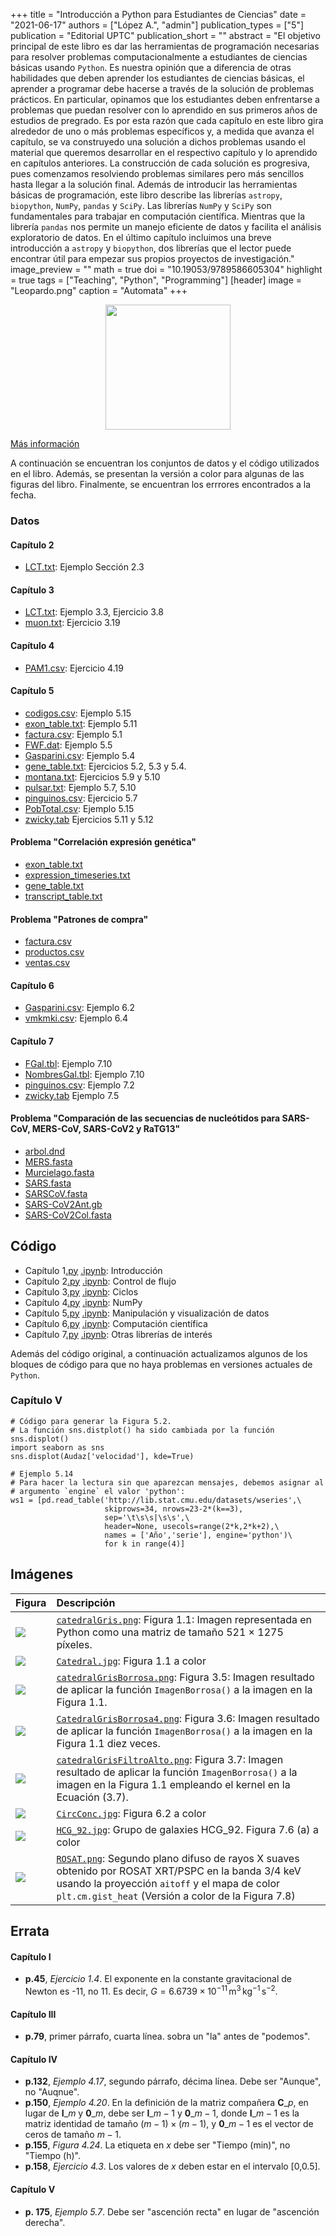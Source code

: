+++
title = "Introducción a Python para Estudiantes de Ciencias"
date = "2021-06-17"
authors = ["López A.", "admin"]
publication_types = ["5"]
publication = "Editorial UPTC"
publication_short = ""
abstract = "El objetivo principal de este libro es dar las herramientas de programación necesarias para resolver problemas computacionalmente a estudiantes de ciencias básicas usando `Python`. Es nuestra opinión que a diferencia de otras habilidades que deben aprender los estudiantes de ciencias básicas, el aprender a programar debe hacerse a través de la solución de problemas prácticos. En particular, opinamos que los estudiantes deben enfrentarse a problemas que puedan resolver con lo aprendido en sus primeros años de estudios de pregrado. Es por esta razón que cada capítulo en este libro gira alrededor de uno o más problemas específicos y, a medida que avanza el capítulo, se va construyedo una solución a dichos problemas usando el material que queremos desarrollar en el respectivo capítulo y lo aprendido en capítulos anteriores.  La construcción de cada solución es progresiva, pues comenzamos resolviendo problemas similares pero más sencillos hasta llegar a la solución final. Además de introducir  las herramientas básicas de programación, este libro describe las librerías `astropy`, `biopython`, `NumPy`, `pandas` y  `SciPy`. Las librerías `NumPy` y `SciPy` son fundamentales para trabajar en computación científica. Mientras que la librería `pandas` nos permite un manejo eficiente de datos y facilita el análisis exploratorio de datos. En el último capítulo incluimos una breve introducción a `astropy` y `biopython`, dos librerías que el lector puede encontrar útil para empezar sus propios proyectos de investigación."
image_preview = ""
math = true
doi = "10.19053/9789586605304"
highlight = true
tags = ["Teaching", "Python", "Programming"]
[header]
image = "Leopardo.png"
caption = "Automata"
+++


<center><img src="https://simehbucket.s3.amazonaws.com/images/7a665c7977e7b9df2eee119f35d5bef9-medium.jpg" width="200">
</center>

[Más información](https://editorial.uptc.edu.co/gpd-introduccion-a-python-para-estudiantes-de-ciencias-9789586605304.html)

A continuación se encuentran los conjuntos de datos y el código  utilizados en el libro. Además, se presentan la versión a color para algunas de las figuras del libro. Finalmente, se encuentran los errrores encontrados a la fecha.


### Datos

#### Capítulo 2

* [LCT.txt](https://alexrojas.netlify.com/Data/Prog/LCT.txt): Ejemplo Sección 2.3

#### Capítulo 3

* [LCT.txt](https://alexrojas.netlify.com/Data/Prog/LCT.txt): Ejemplo 3.3, Ejercicio 3.8
* [muon.txt](https://alexrojas.netlify.com/Data/Prog/muon.txt): Ejercicio 3.19

#### Capítulo 4

* [PAM1.csv](https://alexrojas.netlify.com/Data/Prog/PAM1.csv): Ejercicio 4.19


#### Capítulo 5

* [codigos.csv](https://alexrojas.netlify.com/Data/Prog/codigos.csv): Ejemplo 5.15
* [exon_table.txt](https://alexrojas.netlify.com/Data/Prog/exon_table.txt): Ejemplo 5.11
* [factura.csv](https://alexrojas.netlify.com/Data/Prog/factura.csv): Ejemplo 5.1
* [FWF.dat](https://alexrojas.netlify.com/Data/Prog/FWF.dat): Ejemplo 5.5
* [Gasparini.csv](https://alexrojas.netlify.com/Data/Prog/Gasparini.csv): Ejemplo 5.4
* [gene_table.txt](https://alexrojas.netlify.com/Data/Prog/gene_table.txt): Ejercicios 5.2, 5.3 y 5.4. 
* [montana.txt](https://alexrojas.netlify.com/Data/Prog/montana.txt): Ejercicios 5.9 y 5.10
* [pulsar.txt](https://alexrojas.netlify.com/Data/Prog/pulsar.txt): Ejemplo 5.7, 5.10
* [pinguinos.csv](https://alexrojas.netlify.com/Data/Prog/pinguinos.csv): Ejercicio 5.7
* [PobTotal.csv](https://alexrojas.netlify.com/Data/Prog/PobTotal.csv): Ejemplo 5.15
* [zwicky.tab](https://alexrojas.netlify.com/Data/Prog/zwicky.tab) Ejercicios 5.11 y 5.12


#### Problema "Correlación expresión genética"

* [exon_table.txt](https://alexrojas.netlify.com/Data/Prog/exon_table.txt)
* [expression_timeseries.txt](https://alexrojas.netlify.com/Data/Prog/expression_timeseries.txt)
* [gene_table.txt](https://alexrojas.netlify.com/Data/Prog/gene_table.txt)
* [transcript_table.txt](https://alexrojas.netlify.com/Data/Prog/transcript_table.txt)

#### Problema "Patrones de compra"

* [factura.csv](https://alexrojas.netlify.com/Data/Prog/factura.csv)
* [productos.csv](https://alexrojas.netlify.com/Data/Prog/productos.csv)
* [ventas.csv](https://alexrojas.netlify.com/Data/Prog/ventas.csv)


#### Capítulo 6

* [Gasparini.csv](https://alexrojas.netlify.com/Data/Prog/Gasparini.csv): Ejemplo 6.2
* [vmkmki.csv](https://alexrojas.netlify.com/Data/Prog/vmkmki.csv): Ejemplo 6.4


#### Capítulo 7

* [FGal.tbl](https://alexrojas.netlify.com/Data/Prog/FGal.tbl): Ejemplo 7.10
* [NombresGal.tbl](https://alexrojas.netlify.com/Data/Prog/NombresGal.tbl): Ejemplo 7.10
* [pinguinos.csv](https://alexrojas.netlify.com/Data/Prog/pinguinos.csv): Ejemplo 7.2
* [zwicky.tab](https://alexrojas.netlify.com/Data/Prog/zwicky.tab) Ejemplo 7.5

#### Problema "Comparación de las secuencias de nucleótidos para SARS-CoV, MERS-CoV, SARS-CoV2 y RaTG13"

* [arbol.dnd](https://alexrojas.netlify.com/Data/Prog/arbol.dnd)
* [MERS.fasta](https://alexrojas.netlify.com/Data/Prog/MERS.fasta)
* [Murcielago.fasta](https://alexrojas.netlify.com/Data/Prog/Murcielago.fasta)
* [SARS.fasta](https://alexrojas.netlify.com/Data/Prog/SARS.fasta)
* [SARSCoV.fasta](https://alexrojas.netlify.com/Data/Prog/SARSCoV.fasta)
* [SARS-CoV2Ant.gb](https://alexrojas.netlify.com/Data/Prog/SARS-CoV2Ant.gb)
* [SARS-CoV2Col.fasta](https://alexrojas.netlify.com/Data/Prog/SARS-CoV2Col.fasta)



## Código

* Capítulo 1[.py](https://alexrojas.netlify.com/code/Prog/PPCap1.py) [.ipynb](https://alexrojas.netlify.com/code/Prog/PPCap1.ipynb): Introducción 
* Capítulo 2[.py](https://alexrojas.netlify.com/code/Prog/PPCap2.py) [.ipynb](https://alexrojas.netlify.com/code/Prog/PPCap2.ipynb): Control de flujo 
* Capítulo 3[.py](https://alexrojas.netlify.com/code/Prog/PPCap3.py) [.ipynb](https://alexrojas.netlify.com/code/Prog/PPCap3.ipynb): Ciclos 
* Capítulo 4[.py](https://alexrojas.netlify.com/code/Prog/PPCap4.py) [.ipynb](https://alexrojas.netlify.com/code/Prog/PPCap4.ipynb): NumPy
* Capítulo 5[.py](https://alexrojas.netlify.com/code/Prog/PPCap5.py) [.ipynb](https://alexrojas.netlify.com/code/Prog/PPCap5.ipynb): Manipulación y visualización de datos
* Capítulo 6[.py](https://alexrojas.netlify.com/code/Prog/PPCap6.py) [.ipynb](https://alexrojas.netlify.com/code/Prog/PPCap6.ipynb): Computación científica 
* Capítulo 7[.py](https://alexrojas.netlify.com/code/Prog/PPCap7.py) [.ipynb](https://alexrojas.netlify.com/code/Prog/PPCap7.ipynb): Otras librerías de interés 

Además del código original, a continuación actualizamos algunos de los bloques de código para que no haya problemas en versiones actuales de `Python`.

### Capítulo V

```{python}
# Código para generar la Figura 5.2. 
# La función sns.distplot() ha sido cambiada por la función sns.displot()
import seaborn as sns
sns.displot(Audaz['velocidad'], kde=True) 
```

```{python}
# Ejemplo 5.14
# Para hacer la lectura sin que aparezcan mensajes, debemos asignar al 
# argumento `engine` el valor 'python':
ws1 = [pd.read_table('http://lib.stat.cmu.edu/datasets/wseries',\
                     skiprows=34, nrows=23-2*(k==3),
                     sep='\t\s\s|\s\s',\
                     header=None, usecols=range(2*k,2*k+2),\
                     names = ['Año','serie'], engine='python')\
                     for k in range(4)]
```


## Imágenes

Figura  | Descripción
:------ | :------
![](https://alexrojas.netlify.com/media/Prog/CatedralGris.png) | [`catedralGris.png`](https://alexrojas.netlify.com/media/Prog/catedralGris.png): Figura 1.1: Imagen representada en Python como una matriz de tamaño 521 × 1275 píxeles.
![](https://alexrojas.netlify.com/media/Prog/Catedral.jpg) | [`Catedral.jpg`](https://alexrojas.netlify.com/media/Prog/Catedral.jpg): Figura 1.1 a color  
![](https://alexrojas.netlify.com/media/Prog/catedralGrisBorrosa.png) | [`catedralGrisBorrosa.png`](https://alexrojas.netlify.com/media/Prog/catedralGrisBorrosa.png): Figura 3.5: Imagen resultado de aplicar la función `ImagenBorrosa()` a la imagen en la Figura 1.1.  
![](https://alexrojas.netlify.com/media/Prog/catedralGrisBorrosa4.png) | [`CatedralGrisBorrosa4.png`](https://alexrojas.netlify.com/media/Prog/catedralGrisBorrosa4.png): Figura 3.6: Imagen resultado de aplicar la función `ImagenBorrosa()` a la imagen en la Figura 1.1 diez veces.
![](https://alexrojas.netlify.com/media/Prog/catedralGrisFiltroAlto.png) | [`catedralGrisFiltroAlto.png`](https://alexrojas.netlify.com/media/Prog/catedralGrisFiltroAlto.png): Figura 3.7: Imagen resultado de aplicar la función `ImagenBorrosa()` a la imagen en la Figura 1.1 empleando el kernel en la Ecuación (3.7). 
![](https://alexrojas.netlify.com/media/Prog/CircConc.jpg) | [`CircConc.jpg`](https://alexrojas.netlify.com/media/Prog/CircConc.jpg): Figura 6.2 a color 
![](https://alexrojas.netlify.com/media/Prog/HCG_92.jpg) | [`HCG_92.jpg`](https://alexrojas.netlify.com/media/Prog/HCG_92.jpg): Grupo de galaxies HCG_92. Figura 7.6 (a) a color
![](https://alexrojas.netlify.com/media/Prog/ROSAT.png) | [`ROSAT.png`](https://alexrojas.netlify.com/media/Prog/ROSAT.png): Segundo plano difuso de rayos X suaves obtenido por ROSAT XRT/PSPC en la banda 3/4 keV usando la proyección `aitoff` y el mapa de color `plt.cm.gist_heat` (Versión a color de la Figura 7.8)


## Errata

#### Capítulo I

* **p.45**, *Ejercicio 1.4*. El exponente en la constante gravitacional de Newton es -11, no 11. Es decir, $G = 6.6739\times 10^{-11}\, \mathrm{m}^3\, \mathrm{kg}^{-1}\,\mathrm{s}^{-2}$.

#### Capítulo III

* **p.79**, primer párrafo, cuarta línea. sobra un "la" antes de "podemos".

#### Capítulo IV

* **p.132**, *Ejemplo 4.17*, segundo párrafo, décima línea. Debe ser "Aunque", no "Auqnue".
* **p.150**, *Ejemplo 4.20*. En la definición de la matriz compañera $\mathbf{C}\_p$, en lugar de $\mathbf{I}\_m$ y $\mathbf{0}\_m$, debe ser $\mathbf{I}\_{m-1}$ y $\mathbf{0}\_{m-1}$, donde $\mathbf{I}\_{m-1}$ es la matriz identidad de tamaño $(m-1)\times(m-1)$, y $\mathbf{0}\_{m-1}$  es el vector de ceros de tamaño $m-1$.
* **p.155**, *Figura 4.24*. La etiqueta en $x$ debe ser "Tiempo (min)", no "Tiempo (h)".
* **p.158**, *Ejercicio 4.3*. Los valores de $x$ deben estar en el intervalo [0,0.5].

#### Capítulo V

* **p. 175**,  *Ejemplo 5.7*. Debe ser "ascención recta" en lugar de "ascención derecha".




